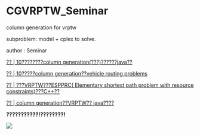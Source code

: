# CGVRPTW_Seminar
column generation for vrptw

subproblem: model + cplex to solve.

author : Seminar


[?? | 10????????column generation(???)??????java??
](https://www.jianshu.com/p/efb59a5d1b13)

[?? | 10?????column generation??vehicle routing problems
](https://www.jianshu.com/p/85c03ed31940)

[?? | ???VRPTW???ESPPRC( Elementary shortest path problem with resource constraints)???C++??
](https://www.jianshu.com/p/43746735b9b9)

[?? | column generation??VRPTW?? java????
](https://www.jianshu.com/p/7bec2d3fbc81)


**???????????!????????!**

![](http://upload-images.jianshu.io/upload_images/10386940-ba0c519723650398.jpg?imageMogr2/auto-orient/strip%7CimageView2/2/w/1240)


